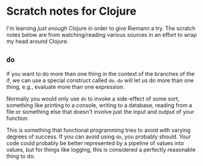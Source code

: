 # Scratch notes for Clojure

I'm learning *just enough* Clojure in order to give Riemann a try. The scratch
notes below are from watching/reading various sources in an effort to wrap my
head around Clojure.

## `do`

If you want to do more than one thing in the context of the branches of the if,
we can use a special construct called `do`. `do` will let us do more than one
thing, e.g., evaluate more than one expression.

Normally you would only use `do` to invoke a side-effect of some sort, something
like printing to a console, writing to a database, reading from a file or something
else that doesn't involve just the input and output of your function.

This is something that functional programming tries to avoid with varying degrees
of success. If you can avoid using `do`, you probably should. Your code could 
probably be better represented by a pipeline of values into values, but for things
like logging, this is considered a perfectly reasonable thing to do.
